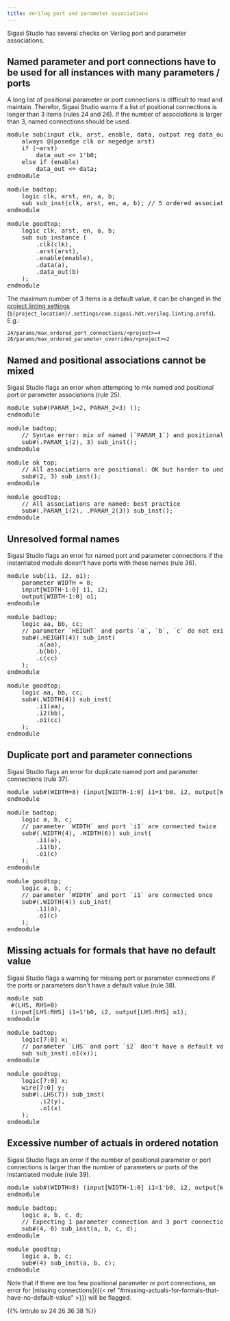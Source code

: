 ```yaml
---
title: Verilog port and parameter associations
---
```


Sigasi Studio has several checks on Verilog port and parameter associations.

## Named parameter and port connections have to be used for all instances with many parameters / ports

A long list of positional parameter or port connections is difficult to read and maintain. Therefor, Sigasi Studio warns if a
list of positional connections is longer than 3 items (rules 24 and 26). If the number of associations is larger than 3, named connections should be used.

<pre>module sub(input clk, arst, enable, data, output reg data_out);
    always @(posedge clk or negedge arst)
    if (~arst)
        data_out <= 1'b0;
    else if (enable)
        data_out <= data;
endmodule

module badtop;
    logic clk, arst, en, a, b;
    sub sub_inst(<span class="badcode">clk, arst, en, a, b</span>); // 5 ordered associations: difficult to read and maintain
endmodule

module goodtop;
    logic clk, arst, en, a, b;
    sub sub_instance (
        <span class="goodcode">.clk(clk)</span>,
        <span class="goodcode">.arst(arst)</span>,
        <span class="goodcode">.enable(enable)</span>,
        <span class="goodcode">.data(a)</span>,
        <span class="goodcode">.data_out(b)</span>
    );
endmodule</pre>

The maximum number of 3 items is a default value, it can be changed in the
[project linting settings](/manual/linting/#project-specific-linting-settings) (`${project_location}/.settings/com.sigasi.hdt.verilog.linting.prefs`). E.g.:

```
24/params/max_ordered_port_connections/<project>=4
26/params/max_ordered_parameter_overrides/<project>=2
```

## Named and positional associations cannot be mixed

Sigasi Studio flags an error when attempting to mix named and positional port or parameter associations (rule 25).

<pre>module sub#(PARAM_1=2, PARAM_2=3) ();
endmodule

module badtop;
    // Syntax error: mix of named (`PARAM_1`) and positional (`3`) association
    sub#(<span class="badcode">.PARAM_1(2), 3</span>) sub_inst();
endmodule

module ok_top;
    // All associations are positional: OK but harder to understand and maintain
    sub#(<span class="uglycode">2, 3</span>) sub_inst();
endmodule

module goodtop;
    // All associations are named: best practice
    sub#(<span class="goodcode">.PARAM_1(2), .PARAM_2(3)</span>) sub_inst();
endmodule</pre>

## Unresolved formal names

Sigasi Studio flags an error for named port and parameter connections if the instantiated module doesn't have ports with these names (rule 36).

<pre>module sub(i1, i2, o1);
    parameter WIDTH = 8;
    input[WIDTH-1:0] i1, i2;
    output[WIDTH-1:0] o1;
endmodule

module badtop;
    logic aa, bb, cc;
    // parameter `HEIGHT` and ports `a`, `b`, `c` do not exists in module `sub`
    sub#(.<span class="badcode">HEIGHT</span>(4)) sub_inst(
        .<span class="badcode">a</span>(aa),
        .<span class="badcode">b</span>(bb),
        .<span class="badcode">c</span>(cc)
    );
endmodule

module goodtop;
    logic aa, bb, cc;
    sub#(.<span class="goodcode">WIDTH</span>(4)) sub_inst(
        .<span class="goodcode">i1</span>(aa),
        .<span class="goodcode">i2</span>(bb),
        .<span class="goodcode">o1</span>(cc)
    );
endmodule</pre>

## Duplicate port and parameter connections

Sigasi Studio flags an error for duplicate named port and parameter connections (rule 37).

<pre>module sub#(WIDTH=8) (input[WIDTH-1:0] i1=1'b0, i2, output[WIDTH-1:0] o1);
endmodule

module badtop;
    logic a, b, c;
    // parameter `WIDTH` and port `i1` are connected twice
    sub#(.<span class="badcode">WIDTH</span>(4), .<span class="badcode">WIDTH</span>(6)) sub_inst(
        .<span class="badcode">i1</span>(a),
        .<span class="badcode">i1</span>(b),
        .o1(c)
    );
endmodule

module goodtop;
    logic a, b, c;
    // parameter `WIDTH` and port `i1` are connected once
    sub#(<span class="goodcode">.WIDTH(4)</span>) sub_inst(
        <span class="goodcode">.i1(a)</span>,
        .o1(c)
    );
endmodule</pre>

## Missing actuals for formals that have no default value

Sigasi Studio flags a warning for missing port or parameter connections if the ports or parameters don't have a default value (rule 38).

<pre>module sub
 #(LHS, RHS=0)
 (input[LHS:RHS] i1=1'b0, i2, output[LHS:RHS] o1);
endmodule

module badtop;
    logic[7:0] x;
    // parameter `LHS` and port `i2` don't have a default value so they must be connected
    sub <span class="badcode">sub_inst(.o1(x))</span>;
endmodule

module goodtop;
    logic[7:0] x;
    wire[7:0] y;
    sub#(<span class="goodcode">.LHS(7)</span>) sub_inst(
         <span class="goodcode">.i2(y)</span>,
         <span class="goodcode">.o1(x)</span>
    );
endmodule</pre>

## Excessive number of actuals in ordered notation

Sigasi Studio flags an error if the number of positional parameter or port connections is larger than the number of parameters or ports of the instantiated module (rule 39).

<pre>module sub#(WIDTH=8) (input[WIDTH-1:0] i1=1'b0, i2, output[WIDTH-1:0] o1);
endmodule

module badtop;
    logic a, b, c, d;
    // Expecting 1 parameter connection and 3 port connections instead of 2 and 4
    sub#(4<span class="badcode">, 6</span>) sub_inst(a, b, c<span class="badcode">, d</span>);
endmodule

module goodtop;
    logic a, b, c;
    sub#(<span class="goodcode">4</span>) sub_inst(<span class="goodcode">a, b, c</span>);
endmodule</pre>

Note that if there are too few positional parameter or port connections, an error for [missing connections]({{< ref "#missing-actuals-for-formals-that-have-no-default-value" >}}) will be flagged.

{{% lintrule sv 24 26 36 38 %}}
